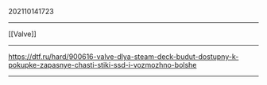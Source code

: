 202110141723
***
[[Valve]]
***
https://dtf.ru/hard/900616-valve-dlya-steam-deck-budut-dostupny-k-pokupke-zapasnye-chasti-stiki-ssd-i-vozmozhno-bolshe
***